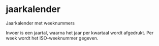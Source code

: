 # jaarkalender
Jaarkalender met weeknummers

Invoer is een jaartal, waarna het jaar per kwartaal wordt afgedrukt. Per week wordt het ISO-weeknummer gegeven.
